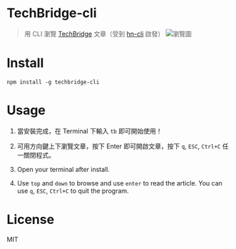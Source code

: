 # TechBridge-cli
> 用 CLI 瀏覽 [TechBridge](https://www.techbridge.cc/) 文章（受到 [hn-cli](https://github.com/rafaelrinaldi/hn-cli) 啟發）
![瀏覽圖](http://i.imgur.com/T5eiVEO.jpg)

# Install
`npm install -g techbridge-cli `

# Usage
1. 當安裝完成，在 Terminal 下輸入 `tb` 即可開始使用！  
2. 可用方向鍵上下瀏覽文章，按下 Enter 即可開啟文章，按下 `q`, `ESC`, `Ctrl+C` 任一關閉程式。

1. Open your terminal after install.
2. Use `top` and `down` to browse and use `enter` to read the article. You can use  `q`, `ESC`, `Ctrl+C` to quit the program.

# License
MIT

